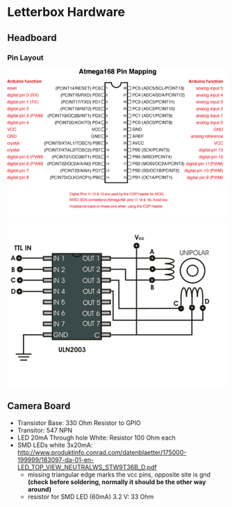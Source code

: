 # Letterbox Hardware

## Headboard

### Pin Layout

 ![Atmega168PinMap2](images/Atmega168PinMap2.png)

 ![driver-ic-of-motor](images/driver-ic-of-motor.png)

## Camera Board

* Transistor Base: 330 Ohm Resistor to GPIO
* Transitor: 547 NPN
* LED 20mA Through hole White:  Resistor 100 Ohm each
* SMD LEDs white 3x20mA: http://www.produktinfo.conrad.com/datenblaetter/175000-199999/183097-da-01-en-LED_TOP_VIEW_NEUTRALWS_STW9T36B_D.pdf
  * missing triangular edge marks the vcc pins, opposite site is gnd **(check before soldering, normally it should be the other way around)**
  * resistor for SMD LED (60mA) 3.2 V: 33 Ohm







